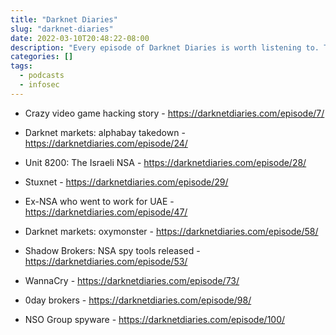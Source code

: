 ```yaml
---
title: "Darknet Diaries"
slug: "darknet-diaries"
date: 2022-03-10T20:48:22-08:00
description: "Every episode of Darknet Diaries is worth listening to. These are a few of my favorites."
categories: []
tags:
  - podcasts
  - infosec
---
```


- Crazy video game hacking story - https://darknetdiaries.com/episode/7/

- Darknet markets: alphabay takedown - https://darknetdiaries.com/episode/24/

- Unit 8200: The Israeli NSA - https://darknetdiaries.com/episode/28/

- Stuxnet - https://darknetdiaries.com/episode/29/

- Ex-NSA who went to work for UAE - https://darknetdiaries.com/episode/47/

- Darknet markets: oxymonster - https://darknetdiaries.com/episode/58/

- Shadow Brokers: NSA spy tools released - https://darknetdiaries.com/episode/53/

- WannaCry - https://darknetdiaries.com/episode/73/

- 0day brokers - https://darknetdiaries.com/episode/98/

- NSO Group spyware - https://darknetdiaries.com/episode/100/
